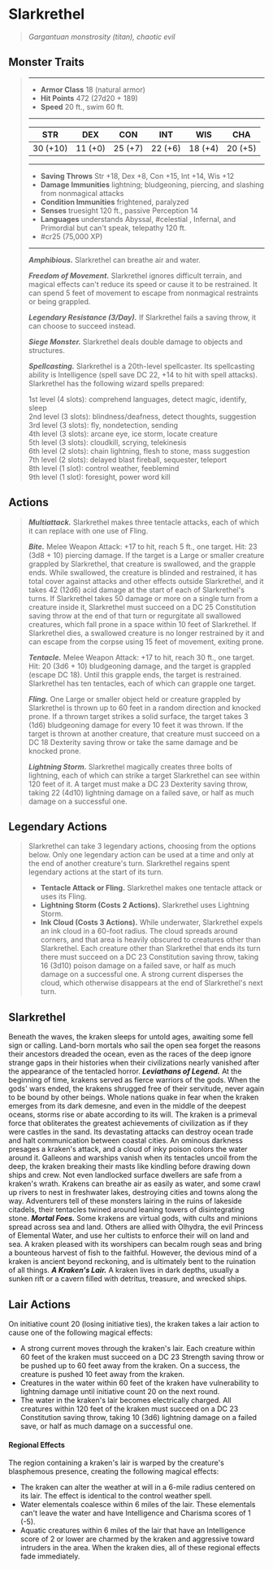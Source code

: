 # Slarkrethel
>*Gargantuan monstrosity (titan), chaotic evil*
## Monster Traits
>___
>- **Armor Class** 18 (natural armor)
>- **Hit Points** 472 (27d20 + 189)
>- **Speed** 20 ft., swim 60 ft.
>___
>|STR|DEX|CON|INT|WIS|CHA|
>|:---:|:---:|:---:|:---:|:---:|:---:|
>|30 (+10)|11 (+0)|25 (+7)|22 (+6)|18 (+4)|20 (+5)|
>___
>- **Saving Throws** Str +18, Dex +8, Con +15, Int +14, Wis +12
>- **Damage Immunities** lightning; bludgeoning, piercing, and slashing from nonmagical attacks
>- **Condition Immunities** frightened, paralyzed
>- **Senses** truesight 120 ft., passive Perception 14
>- **Languages** understands Abyssal, #celestial , Infernal, and Primordial but can't speak, telepathy 120 ft.
>- #cr25 (75,000 XP)
>___
>***Amphibious.*** Slarkrethel can breathe air and water.  
>
>***Freedom of Movement.*** Slarkrethel ignores difficult terrain, and magical effects can't reduce its speed or cause it to be restrained. It can spend 5 feet of movement to escape from nonmagical restraints or being grappled.  
>
>***Legendary Resistance (3/Day).*** If Slarkrethel fails a saving throw, it can choose to succeed instead.  
>
>***Siege Monster.*** Slarkrethel deals double damage to objects and structures.  
>
>***Spellcasting.*** Slarkrethel is a 20th-level spellcaster. Its spellcasting ability is Intelligence (spell save DC 22, +14 to hit with spell attacks). Slarkrethel has the following wizard spells prepared:  
>
>1st level (4 slots): comprehend languages, detect magic, identify, sleep  
>2nd level (3 slots): blindness/deafness, detect thoughts, suggestion  
>3rd level (3 slots): fly, nondetection, sending  
>4th level (3 slots): arcane eye, ice storm, locate creature  
>5th level (3 slots): cloudkill, scrying, telekinesis  
>6th level (2 slots): chain lightning, flesh to stone, mass suggestion  
>7th level (2 slots): delayed blast fireball, sequester, teleport  
>8th level (1 slot): control weather, feeblemind  
>9th level (1 slot): foresight, power word kill  
>
## Actions
>***Multiattack.*** Slarkrethel makes three tentacle attacks, each of which it can replace with one use of Fling.  
>
>***Bite.*** Melee Weapon Attack: +17 to hit, reach 5 ft., one target. Hit: 23 (3d8 + 10) piercing damage. If the target is a Large or smaller creature grappled by Slarkrethel, that creature is swallowed, and the grapple ends. While swallowed, the creature is blinded and restrained, it has total cover against attacks and other effects outside Slarkrethel, and it takes 42 (12d6) acid damage at the start of each of Slarkrethel's turns. If Slarkrethel takes 50 damage or more on a single turn from a creature inside it, Slarkrethel must succeed on a DC 25 Constitution saving throw at the end of that turn or regurgitate all swallowed creatures, which fall prone in a space within 10 feet of Slarkrethel. If Slarkrethel dies, a swallowed creature is no longer restrained by it and can escape from the corpse using 15 feet of movement, exiting prone.  
>
>***Tentacle.*** Melee Weapon Attack: +17 to hit, reach 30 ft., one target. Hit: 20 (3d6 + 10) bludgeoning damage, and the target is grappled (escape DC 18). Until this grapple ends, the target is restrained. Slarkrethel has ten tentacles, each of which can grapple one target.  
>
>***Fling.*** One Large or smaller object held or creature grappled by Slarkrethel is thrown up to 60 feet in a random direction and knocked prone. If a thrown target strikes a solid surface, the target takes 3 (1d6) bludgeoning damage for every 10 feet it was thrown. If the target is thrown at another creature, that creature must succeed on a DC 18 Dexterity saving throw or take the same damage and be knocked prone.  
>
>***Lightning Storm.*** Slarkrethel magically creates three bolts of lightning, each of which can strike a target Slarkrethel can see within 120 feet of it. A target must make a DC 23 Dexterity saving throw, taking 22 (4d10) lightning damage on a failed save, or half as much damage on a successful one.  
>
## Legendary Actions
>Slarkrethel can take 3 legendary actions, choosing from the options below. Only one legendary action can be used at a time and only at the end of another creature's turn. Slarkrethel regains spent legendary actions at the start of its turn.
>
>- **Tentacle Attack or Fling.** Slarkrethel makes one tentacle attack or uses its Fling.
>- **Lightning Storm (Costs 2 Actions).** Slarkrethel uses Lightning Storm.
>- **Ink Cloud (Costs 3 Actions).** While underwater, Slarkrethel expels an ink cloud in a 60-foot radius. The cloud spreads around corners, and that area is heavily obscured to creatures other than Slarkrethel. Each creature other than Slarkrethel that ends its turn there must succeed on a DC 23 Constitution saving throw, taking 16 (3d10) poison damage on a failed save, or half as much damage on a successful one. A strong current disperses the cloud, which otherwise disappears at the end of Slarkrethel's next turn.
## Slarkrethel
Beneath the waves, the kraken sleeps for untold ages, awaiting some fell sign or calling. Land-born mortals who sail the open sea forget the reasons their ancestors dreaded the ocean, even as the races of the deep ignore strange gaps in their histories when their civilizations nearly vanished after the appearance of the tentacled horror.
***Leviathans of Legend.*** At the beginning of time, krakens served as fierce warriors of the gods. When the gods' wars ended, the krakens shrugged free of their servitude, never again to be bound by other beings. Whole nations quake in fear when the kraken emerges from its dark demesne, and even in the middle of the deepest oceans, storms rise or abate according to its will. The kraken is a primeval force that obliterates the greatest achievements of civilization as if they were castles in the sand. Its devastating attacks can destroy ocean trade and halt communication between coastal cities.
An ominous darkness presages a kraken's attack, and a cloud of inky poison colors the water around it. Galleons and warships vanish when its tentacles uncoil from the deep, the kraken breaking their masts like kindling before drawing down ships and crew. Not even landlocked surface dwellers are safe from a kraken's wrath. Krakens can breathe air as easily as water, and some crawl up rivers to nest in freshwater lakes, destroying cities and towns along the way. Adventurers tell of these monsters lairing in the ruins of lakeside citadels, their tentacles twined around leaning towers of disintegrating stone.
***Mortal Foes.*** Some krakens are virtual gods, with cults and minions spread across sea and land. Others are allied with Olhydra, the evil Princess of Elemental Water, and use her cultists to enforce their will on land and sea. A kraken pleased with its worshipers can becalm rough seas and bring a bounteous harvest of fish to the faithful. However, the devious mind of a kraken is ancient beyond reckoning, and is ultimately bent to the ruination of all things.
***A Kraken's Lair.*** A kraken lives in dark depths, usually a sunken rift or a cavern filled with detritus, treasure, and wrecked ships.
## Lair Actions
On initiative count 20 (losing initiative ties), the kraken takes a lair action to cause one of the following magical effects:
- A strong current moves through the kraken's lair. Each creature within 60 feet of the kraken must succeed on a DC 23 Strength saving throw or be pushed up to 60 feet away from the kraken. On a success, the creature is pushed 10 feet away from the kraken.
- Creatures in the water within 60 feet of the kraken have vulnerability to lightning damage until initiative count 20 on the next round.
- The water in the kraken's lair becomes electrically charged. All creatures within 120 feet of the kraken must succeed on a DC 23 Constitution saving throw, taking 10 (3d6) lightning damage on a failed save, or half as much damage on a successful one.
#### Regional Effects
The region containing a kraken's lair is warped by the creature's blasphemous presence, creating the following magical effects:
- The kraken can alter the weather at will in a 6-mile radius centered on its lair. The effect is identical to the control weather spell.
- Water elementals coalesce within 6 miles of the lair. These elementals can't leave the water and have Intelligence and Charisma scores of 1 (-5).
- Aquatic creatures within 6 miles of the lair that have an Intelligence score of 2 or lower are charmed by the kraken and aggressive toward intruders in the area.
When the kraken dies, all of these regional effects fade immediately.